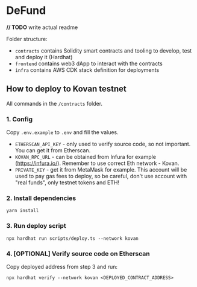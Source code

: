 # DeFund

**// TODO** write actual readme

Folder structure:
- `contracts` contains Solidity smart contracts and tooling to develop, test and deploy it (Hardhat)
- `frontend` contains web3 dApp to interact with the contracts
- `infra` contains AWS CDK stack definition for deployments

## How to deploy to Kovan testnet

All commands in the `/contracts` folder. 

### 1. Config
Copy `.env.example` to `.env` and fill the values.

- `ETHERSCAN_API_KEY` - only used to verify source code, so not important. You can get it from Etherscan.  
- `KOVAN_RPC_URL` - can be obtained from Infura for example (https://infura.io/). Remember to use correct Eth network - Kovan.  
- `PRIVATE_KEY` - get it from MetaMask for example. This account will be used to pay gas fees to deploy, so be careful, don't use account with "real funds", only testnet tokens and ETH!

### 2. Install dependencies

```shell
yarn install
```

### 3. Run deploy script

```shell
npx hardhat run scripts/deploy.ts --network kovan
```

### 4. [OPTIONAL] Verify source code on Etherscan

Copy deployed address from step 3 and run:

```shell
npx hardhat verify --network kovan <DEPLOYED_CONTRACT_ADDRESS>
```
